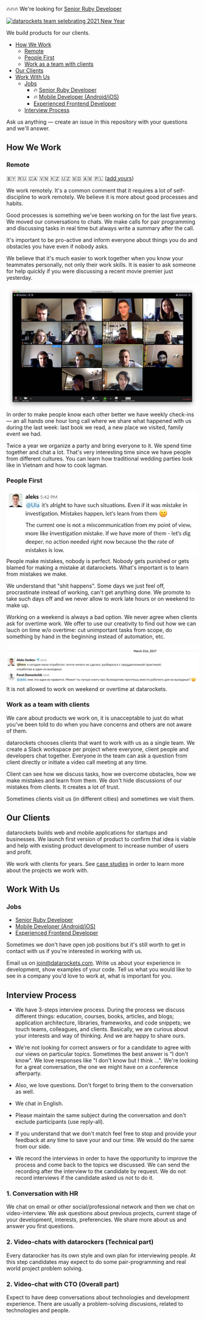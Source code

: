 🔥🔥🔥 We're looking for [Senior Ruby Developer](jobs/senior-ruby-developer.md)

[![datarockets team selebrating 2021 New Year](https://github.com/datarockets/career/blob/master/images/datarockets%20New%20Year%20Zoom%20Party%202021.gif)](https://www.instagram.com/datarockets/)

We build products for our clients.

* [How We Work](#how-we-work)
  * [Remote](#remote)
  * [People First](#people-first)
  * [Work as a team with clients](#work-as-a-team-with-clients)
* [Our Clients](#our-clients)
* [Work With Us](#work-with-us)
  * [Jobs](#jobs)
    * 🔥 [Senior Ruby Developer](jobs/senior-ruby-developer.md)
    * 🔥 [Mobile Developer (Android/iOS)](jobs/mobile-developer.md)
    * [Experienced Frontend Developer](jobs/experienced-frontend-developer.md)
  * [Interview Process](#interview-process)

Ask us anything — create an issue in this repository with your questions and we'll answer.

## How We Work

### Remote

🇧🇾 🇷🇺 🇨🇦 🇻🇳 🇰🇿 🇺🇿 🇲🇩 🇦🇲 🇵🇱 ([add yours](#work-with-us))

We work remotely. It's a common comment that it requires a lot of self-discipline to work remotely. We believe it is more about good processes and habits.

Good processes is something we've been working on for the last five years. We moved our conversations to chats. We make calls for pair programming and discussing tasks in real time but always write a summary after the call.

It's important to be pro-active and inform everyone about things you do and obstacles you have even if nobody asks.

We believe that it's much easier to work together when you know your teammates personally, not only their work skills. It is easier to ask someone for help quickly if you were discussing a recent movie premier just yesterday.

![datarockets check-in](images/check-in.png)
In order to make people know each other better we have weekly check-ins — an all hands one hour long call where we share what happened with us during the last week: last book we read, a new place we visited, family event we had.

Twice a year we organize a party and bring everyone to it. We spend time together and chat a lot. That's very interesting time since we have people from different cultures. You can learn how traditional wedding parties look like in Vietnam and how to cook lagman.

### People First

![Screenshot on which team lead says it's ok to make mistakes](images/mistakes-are-ok.png)
People make mistakes, nobody is perfect. Nobody gets punished or gets blamed for making a mistake at datarockets. What's important is to learn from mistakes we make.

We understand that "shit happens". Some days we just feel off, procrastinate instead of working, can't get anything done. We promote to take such days off and we never allow to work late hours or on weekend to make up.

Working on a weekend is always a bad option. We never agree when clients ask for overtime work. We offer to use our creativity to find out how we can lauch on time w/o overtime: cut unimportant tasks from scope, do something by hand in the beginning instead of automation, etc.

![Screenshot where CEO says developer shouldn't work on weekend](images/no-work-on-weekend.png)
It is not allowed to work on weekend or overtime at datarockets.

### Work as a team with clients

We care about products we work on, it is unacceptable to just do what you've been told to do when you have concerns and others are not aware of them.

datarockets chooses clients that want to work with us as a single team. We create a Slack workspace per project where everyone, client people and developers chat together. Everyone in the team can ask a question from client directly or initiate a video call meeting at any time.

Client can see how we discuss tasks, how we overcome obstacles, how we make mistakes and learn from them. We don't hide discussions of our mistakes from clients. It creates a lot of trust.

Sometimes clients visit us (in different cities) and sometimes we visit them.

## Our Clients

datarockets builds web and mobile applications for startups and businesses. We launch first version of product to confirm that idea is viable and help with existing product development to increase number of users and profit.

We work with clients for years. See [case studies](https://datarockets.com/case-studies/) in order to learn more about the projects we work with.

## Work With Us

### Jobs

- [Senior Ruby Developer](jobs/senior-ruby-developer.md)
- [Mobile Developer (Android/iOS)](jobs/mobile-developer.md)
- [Experienced Frontend Developer](jobs/experienced-frontend-developer.md)

Sometimes we don't have open job positions but it's still worth to get in contact with us if you're interested in working with us.

Email us on [join@datarockets.com](mailto:join@datarockets.com). Write us about your experience in development, show examples of your code. Tell us what you would like to see in a company you'd love to work at, what is important for you.

## Interview Process

- We have 3-steps interview process. During the process we discuss different things: education, courses, books, articles, and blogs; application architecture, libraries, frameworks, and code snippets; we touch teams, colleagues, and clients. Basically, we are curious about your interests and way of thinking. And we are happy to share ours.

- We're not looking for correct answers or for a candidate to agree with our views on particular topics. Sometimes the best answer is "I don't know". We love responses like "I don't know but I think ...". We're looking for a great conversation, the one we might have on a conference afterparty.

- Also, we love questions. Don't forget to bring them to the conversation as well.

- We chat in English.

- Please maintain the same subject during the conversation and don't exclude participants (use reply-all).

- If you understand that we don't match feel free to stop and provide your feedback at any time to save your and our time. We would do the same from our side.

- We record the interviews in order to have the opportunity to improve the process and come back to the topics we discussed. We can send the recording after the interview to the candidate by request. We do not record interviews if the candidate asked us not to do it.  

### 1. Conversation with HR

We chat on email or other social/professional network and then we chat on video-interview. We ask questions about previous projects, current stage of your development, interests, preferencies. We share more about us and answer you first questions.

### 2. Video-chats with datarockers (Technical part)

Every datarocker has its own style and own plan for interviewing people. At this step candidates may expect to do some pair-programming and real world project problem solving.

### 2. Video-chat with CTO (Overall part)

Expect to have deep conversations about technologies and development experience. There are usually a problem-solving discusions, related to technologies and people.


